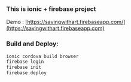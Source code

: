 ### This is ionic + firebase project 

Demo : [https://savingwithart.firebaseapp.com/](https://savingwithart.firebaseapp.com)



### Build and Deploy:

```bash
ionic cordova build browser
firebase login
firebase init
firebase deploy
```